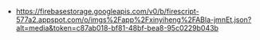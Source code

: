 - https://firebasestorage.googleapis.com/v0/b/firescript-577a2.appspot.com/o/imgs%2Fapp%2Fxinyiheng%2FABla-jmnEt.json?alt=media&token=c87ab018-bf81-48bf-bea8-95c0229b043b
